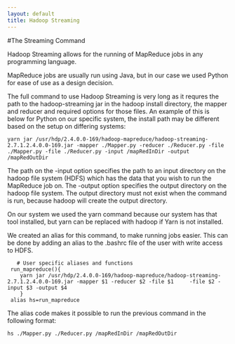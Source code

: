 ```yaml
---
layout: default
title: Hadoop Streaming
---
```


#The Streaming Command

Hadoop Streaming allows for the running of MapReduce jobs in any programming language.

MapReduce jobs are usually run using Java, but in our case we used Python for ease of use as a design decision.

The full command to use Hadoop Streaming is very long as it requres the path to the hadoop-streaming jar in the hadoop install directory, the mapper and reducer and required options for those files. An example of this is below for Python on our specific system, the install path may be different based on the setup on differing systems:

    yarn jar /usr/hdp/2.4.0.0-169/hadoop-mapreduce/hadoop-streaming-2.7.1.2.4.0.0-169.jar -mapper ./Mapper.py -reducer ./Reducer.py -file ./Mapper.py -file ./Reducer.py -input /mapRedInDir -output /mapRedOutDir

The path on the -input option specifies the path to an input directory on the hadoop file system (HDFS) which has the data that you wish to run the MapReduce job on. The -output option specifies the output directory on the hadoop file system. The output directory must not exist when the command is run, because hadoop will create the output directory.

On our system we used the yarn command because our system has that tool installed, but yarn can be replaced with hadoop if Yarn is not installed.

We created an alias for this command, to make running jobs easier. This can be done by adding an alias to the .bashrc file of the user with write access to HDFS. 
   
       # User specific aliases and functions
     run_mapreduce(){
        yarn jar /usr/hdp/2.4.0.0-169/hadoop-mapreduce/hadoop-streaming-2.7.1.2.4.0.0-169.jar -mapper $1 -reducer $2 -file $1     -file $2 -input $3 -output $4
        }
     alias hs=run_mapreduce


The alias code makes it possible to run the previous command in the following format:

    hs ./Mapper.py ./Reducer.py /mapRedInDir /mapRedOutDir
